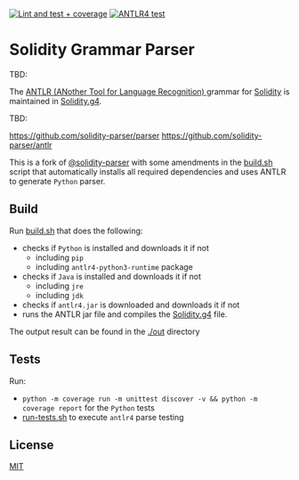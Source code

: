 [![Lint and test + coverage](https://github.com/GeorgePlotnikov/sgp/actions/workflows/lint-and-test.yml/badge.svg?branch=main)](https://github.com/GeorgePlotnikov/sgp/actions/workflows/lint-and-test.yml) [![ANTLR4 test](https://github.com/GeorgePlotnikov/sgp/actions/workflows/antlr4-test.yml/badge.svg)](https://github.com/GeorgePlotnikov/sgp/actions/workflows/antlr4-test.yml)

# Solidity Grammar Parser

TBD:

The [ANTLR (ANother Tool for Language Recognition) ](https://www.antlr.org/) grammar for [Solidity](https://solidity.readthedocs.io/) is maintained in [Solidity.g4](./Solidity.g4).

TBD:

https://github.com/solidity-parser/parser
https://github.com/solidity-parser/antlr

This is a fork of [@solidity-parser](solidity-parser/antlr) with some amendments in the [build.sh]() script that automatically installs all required dependencies and uses ANTLR to generate `Python` parser.

## Build

Run [build.sh](./build.sh) that does the following:
- checks if `Python` is installed and downloads it if not
  - including `pip`
  - including `antlr4-python3-runtime` package
- checks if `Java` is installed and downloads it if not
  - including `jre`
  - including `jdk`
- checks if `antlr4.jar` is downloaded and downloads it if not
- runs the ANTLR jar file and compiles the [Solidity.g4](./Solidity.g4) file.

The output result can be found in the [./out](./out) directory

## Tests

Run:
- `python -m coverage run -m unittest discover -v && python -m coverage report` for the `Python` tests
- [run-tests.sh](./test/test_parsing/run-tests.sh) to execute `antlr4` parse testing

## License

[MIT](./LICENSE)
